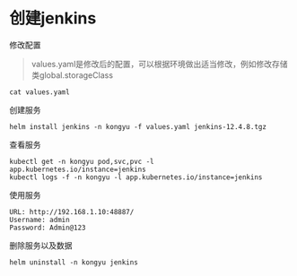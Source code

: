 # 创建jenkins

修改配置

> values.yaml是修改后的配置，可以根据环境做出适当修改，例如修改存储类global.storageClass

```
cat values.yaml
```

创建服务

```shell
helm install jenkins -n kongyu -f values.yaml jenkins-12.4.8.tgz
```

查看服务

```shell
kubectl get -n kongyu pod,svc,pvc -l app.kubernetes.io/instance=jenkins
kubectl logs -f -n kongyu -l app.kubernetes.io/instance=jenkins
```

使用服务

```
URL: http://192.168.1.10:48887/
Username: admin
Password: Admin@123
```

删除服务以及数据

```
helm uninstall -n kongyu jenkins
```

